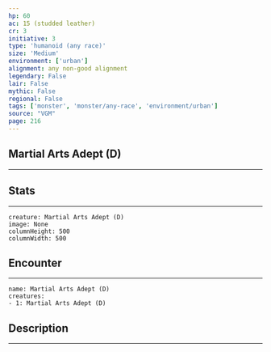 ```yaml
---
hp: 60
ac: 15 (studded leather)
cr: 3
initiative: 3
type: 'humanoid (any race)'    
size: 'Medium'
environment: ['urban']
alignment: any non-good alignment
legendary: False
lair: False
mythic: False
regional: False
tags: ['monster', 'monster/any-race', 'environment/urban']
source: "VGM"
page: 216
---
```


## Martial Arts Adept (D)
---



## Stats
---

```statblock
creature: Martial Arts Adept (D)
image: None
columnHeight: 500
columnWidth: 500
```

## Encounter
---

```encounter-table
name: Martial Arts Adept (D)
creatures:
- 1: Martial Arts Adept (D)
```

## Description
---




